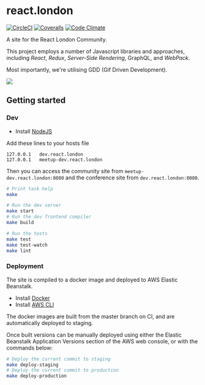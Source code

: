 react.london
============

[![CircleCI](https://circleci.com/gh/redbadger/react.london.svg?style=shield)](https://circleci.com/gh/redbadger/react.london)
[![Coveralls](https://coveralls.io/repos/github/redbadger/react.london/badge.svg)](https://coveralls.io/github/redbadger/react.london)
[![Code Climate](https://codeclimate.com/github/redbadger/react.london/badges/gpa.svg)](https://codeclimate.com/github/redbadger/react.london)

A site for the React London Community.

This project employs a number of Javascript libraries and approaches,
including _React_, _Redux_, _Server-Side Rendering_, GraphQL, and _WebPack_.

Most importantly, we're utilising GDD (Gif Driven Development).

<img src="https://raw.github.com/redbadger/react.london/master/assets/img/cat-hacking.gif" />

## Getting started

### Dev

* Install [NodeJS](https://nodejs.org/en/)

Add these lines to your hosts file

```
127.0.0.1	dev.react.london
127.0.0.1	meetup-dev.react.london
```

Then you can access the community site from `meetup-dev.react.london:8080` and
the conference site from `dev.react.london:8080`.

```sh
# Print task help
make

# Run the dev server
make start
# Run the dev frontend compiler
make build

# Run the tests
make test
make test-watch
make lint
```

### Deployment

The site is compiled to a docker image and deployed to AWS Elastic Beanstalk.

* Install [Docker](https://www.docker.com/)
* Install [AWS CLI](https://aws.amazon.com/cli/)

The docker images are built from the master branch on CI, and are automatically
deployed to staging.

Once built versions can be manually deployed using either the Elastic
Beanstalk Application Versions section of the AWS web console, or with the
commands below:

```sh
# Deploy the current commit to staging
make deploy-staging
# Deploy the current commit to production
make deploy-production
```
